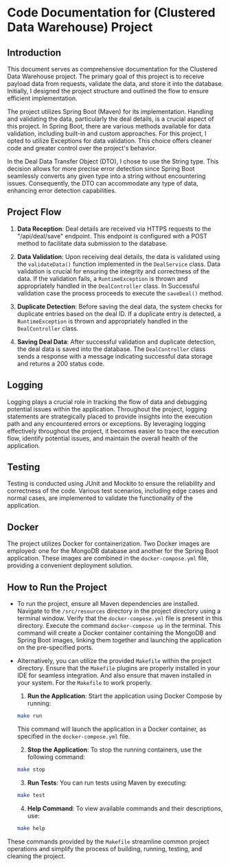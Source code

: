 # Code Documentation for (Clustered Data Warehouse) Project

## Introduction
This document serves as comprehensive documentation for the Clustered Data Warehouse project. The primary goal of this project is to receive payload data from requests, validate the data, and store it into the database. Initially, I designed the project structure and outlined the flow to ensure efficient implementation.

The project utilizes Spring Boot (Maven) for its implementation. Handling and validating the data, particularly the deal details, is a crucial aspect of this project. In Spring Boot, there are various methods available for data validation, including built-in and custom approaches. For this project, I opted to utilize Exceptions for data validation. This choice offers cleaner code and greater control over the project's behavior.

In the Deal Data Transfer Object (DTO), I chose to use the String type. This decision allows for more precise error detection since Spring Boot seamlessly converts any given type into a string without encountering issues. Consequently, the DTO can accommodate any type of data, enhancing error detection capabilities.

## Project Flow
1. **Data Reception**: Deal details are received via HTTPS requests to the "/api/deal/save" endpoint. This endpoint is configured with a POST method to facilitate data submission to the database.

2. **Data Validation**: Upon receiving deal details, the data is validated using the `validateData()` function implemented in the `DealService` class. Data validation is crucial for ensuring the integrity and correctness of the data. If the validation fails, a `RuntimeException` is thrown and appropriately handled in the `DealController` class. In Successful validation case the process proceeds to execute the `saveDeal()` method.

3. **Duplicate Detection**: Before saving the deal data, the system checks for duplicate entries based on the deal ID. If a duplicate entry is detected, a `RuntimeException` is thrown and appropriately handled in the `DealController` class.

4. **Saving Deal Data**: After successful validation and duplicate detection, the deal data is saved into the database. The `DealController` class sends a response with a message indicating successful data storage and returns a 200 status code.

## Logging
Logging plays a crucial role in tracking the flow of data and debugging potential issues within the application. Throughout the project, logging statements are strategically placed to provide insights into the execution path and any encountered errors or exceptions. By leveraging logging effectively throughout the project, it becomes easier to trace the execution flow, identify potential issues, and maintain the overall health of the application.

## Testing
Testing is conducted using JUnit and Mockito to ensure the reliability and correctness of the code. Various test scenarios, including edge cases and normal cases, are implemented to validate the functionality of the application.

## Docker
The project utilizes Docker for containerization. Two Docker images are employed: one for the MongoDB database and another for the Spring Boot application. These images are combined in the `docker-compose.yml` file, providing a convenient deployment solution.

## How to Run the Project
- To run the project, ensure all Maven dependencies are installed. Navigate to the `/src/resources` directory in the project directory using a terminal window. Verify that the `docker-compose.yml` file is present in this directory. Execute the command `docker-compose up` in the terminal. This command will create a Docker container containing the MongoDB and Spring Boot images, linking them together and launching the application on the pre-specified ports.

- Alternatively, you can utilize the provided `Makefile` within the project directory. Ensure that the `Makefile` plugins are properly installed in your IDE for seamless integration. And also ensure that maven installed in your system. For the `Makefile` to work properly.
  1. **Run the Application**: Start the application using Docker Compose by running:
    ```bash
    make run
    ```

   This command will launch the application in a Docker container, as specified in the `docker-compose.yml` file.

  2. **Stop the Application**: To stop the running containers, use the following command:
    ```bash
    make stop
    ```

  3. **Run Tests**: You can run tests using Maven by executing:
    ```bash
    make test
    ```

  4. **Help Command**: To view available commands and their descriptions, use:
    ```bash
    make help
    ```

These commands provided by the `Makefile` streamline common project operations and simplify the process of building, running, testing, and cleaning the project.




